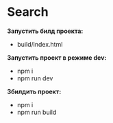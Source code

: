 # Search

**Запустить билд проекта:**
* build/index.html

**Запустить проект в режиме dev:**
* npm i
* npm run dev

**Збилдить проект:**
* npm i
* npm run build
